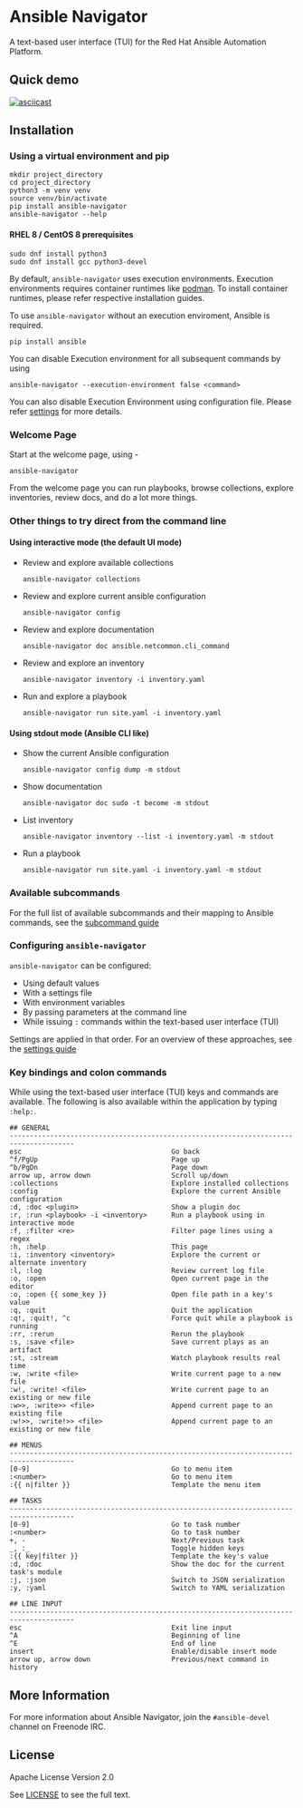 # Ansible Navigator

A text-based user interface (TUI) for the Red Hat Ansible Automation Platform.

## Quick demo

[![asciicast](https://asciinema.org/a/gl7uVblC23dxGGTkVOEigDHCl.svg)](https://asciinema.org/a/gl7uVblC23dxGGTkVOEigDHCl)

## Installation


### Using a virtual environment and pip
```
mkdir project_directory
cd project_directory
python3 -m venv venv
source venv/bin/activate
pip install ansible-navigator
ansible-navigator --help
```

#### RHEL 8 / CentOS 8 prerequisites

```
sudo dnf install python3
sudo dnf install gcc python3-devel
```

By default, `ansible-navigator` uses execution environments. Execution environments requires container runtimes like [podman](https://github.com/containers/podman). To install container runtimes, please refer respective installation guides.


To use `ansible-navigator` without an execution enviroment, Ansible is required.

```
pip install ansible
```

You can disable Execution environment for all subsequent commands by using

```
ansible-navigator --execution-environment false <command>
```

You can also disable Execution Environment using configuration file. Please refer [settings](docs/settings.rst) for more details.


### Welcome Page

Start at the welcome page, using -

```
ansible-navigator
```

From the welcome page you can run playbooks, browse collections, explore inventories, review docs, and do a lot more things.


### Other things to try direct from the command line

#### Using interactive mode (the default UI mode)

* Review and explore available collections

    ```
    ansible-navigator collections
    ```

* Review and explore current ansible configuration

    ```
    ansible-navigator config
    ```

* Review and explore documentation

    ```
    ansible-navigator doc ansible.netcommon.cli_command
    ```

* Review and explore an inventory

    ```
    ansible-navigator inventory -i inventory.yaml
    ```

* Run and explore a playbook

    ```
    ansible-navigator run site.yaml -i inventory.yaml
    ```

#### Using stdout mode (Ansible CLI like)

* Show the current Ansible configuration

    ```
    ansible-navigator config dump -m stdout
    ```

* Show documentation

    ```
    ansible-navigator doc sudo -t become -m stdout
    ```

* List inventory

    ```
    ansible-navigator inventory --list -i inventory.yaml -m stdout
    ```

* Run a playbook

    ```
    ansible-navigator run site.yaml -i inventory.yaml -m stdout
    ```

### Available subcommands

For the full list of available subcommands and their mapping to Ansible commands, see the [subcommand guide](docs/subcommands.rst)

### Configuring `ansible-navigator`

`ansible-navigator` can be configured:

* Using default values
* With a settings file
* With environment variables
* By passing parameters at the command line
* While issuing `:` commands within the text-based user interface (TUI)

Settings are applied in that order. For an overview of these approaches, see the [settings guide](docs/settings.rst)


### Key bindings and colon commands

While using the text-based user interface (TUI) keys and commands are available. The following is also available within the application by typing `:help:`.

```
## GENERAL
--------------------------------------------------------------------------------------
esc                                     Go back
^f/PgUp                                 Page up
^b/PgDn                                 Page down
arrow up, arrow down                    Scroll up/down
:collections                            Explore installed collections
:config                                 Explore the current Ansible configuration
:d, :doc <plugin>                       Show a plugin doc
:r, :run <playbook> -i <inventory>      Run a playbook using in interactive mode
:f, :filter <re>                        Filter page lines using a regex
:h, :help                               This page
:i, :inventory <inventory>              Explore the current or alternate inventory
:l, :log                                Review current log file
:o, :open                               Open current page in the editor
:o, :open {{ some_key }}                Open file path in a key's value
:q, :quit                               Quit the application
:q!, :quit!, ^c                         Force quit while a playbook is running
:rr, :rerun                             Rerun the playbook
:s, :save <file>                        Save current plays as an artifact
:st, :stream                            Watch playbook results real time
:w, :write <file>                       Write current page to a new file
:w!, :write! <file>                     Write current page to an existing or new file
:w>>, :write>> <file>                   Append current page to an existing file
:w!>>, :write!>> <file>                 Append current page to an existing or new file

## MENUS
--------------------------------------------------------------------------------------
[0-9]                                   Go to menu item
:<number>                               Go to menu item
:{{ n|filter }}                         Template the menu item

## TASKS
--------------------------------------------------------------------------------------
[0-9]                                   Go to task number
:<number>                               Go to task number
+, -                                    Next/Previous task
_, :_                                   Toggle hidden keys
:{{ key|filter }}                       Template the key's value
:d, :doc                                Show the doc for the current task's module
:j, :json                               Switch to JSON serialization
:y, :yaml                               Switch to YAML serialization

## LINE INPUT
--------------------------------------------------------------------------------------
esc                                     Exit line input
^A                                      Beginning of line
^E                                      End of line
insert                                  Enable/disable insert mode
arrow up, arrow down                    Previous/next command in history
```

## More Information

For more information about Ansible Navigator, join the `#ansible-devel` channel on Freenode IRC.


## License

 Apache License Version 2.0

See [LICENSE](LICENSE) to see the full text.
